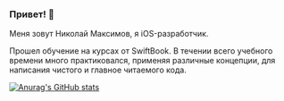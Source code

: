 ### Привет! 👋

Меня зовут Николай Максимов, я iOS-разработчик.

Прошел обучение на курсах от SwiftBook.
В течении всего учебного времени много практиковался, применяя различные концепции, для написания чистого и главное читаемого кода.

[![Anurag's GitHub stats](https://github-readme-stats.vercel.app/api?username=MaximovNick)](https://github.com/anuraghazra/github-readme-stats)
